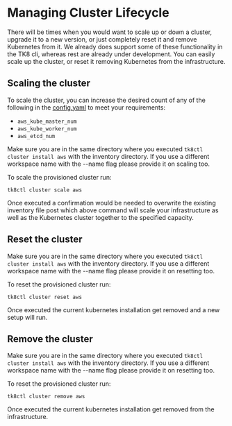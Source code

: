 # Managing Cluster Lifecycle

There will be times when you would want to scale up or down a cluster, upgrade it to a new version, or just completely reset it and remove Kubernetes from it. We already does support some of these functionality in the TK8 cli, whereas rest are already under development. You can easily scale up the cluster, or reset it removing Kubernetes from the infrastructure.


## Scaling the cluster

To scale the cluster, you can increase the desired count of any of the following in the [config.yaml](../../../../config.yaml.example) to meet your requirements:

* `aws_kube_master_num`
* `aws_kube_worker_num`
* `aws_etcd_num`

Make sure you are in the same directory where you executed `tk8ctl cluster install aws` with the inventory directory.
If you use a different workspace name with the --name flag please provide it on scaling too.

To scale the provisioned cluster run:

```shell
tk8ctl cluster scale aws
```

Once executed a confirmation would be needed to overwrite the existing inventory file post which above command will scale your infrastructure as well as the Kubernetes cluster together to the specified capacity.

## Reset the cluster

Make sure you are in the same directory where you executed `tk8ctl cluster install aws` with the inventory directory.
If you use a different workspace name with the --name flag please provide it on resetting too.

To reset the provisioned cluster run:

```shell
tk8ctl cluster reset aws
```

Once executed the current kubernetes installation get removed and a new setup will run.

## Remove the cluster

Make sure you are in the same directory where you executed `tk8ctl cluster install aws` with the inventory directory.
If you use a different workspace name with the --name flag please provide it on resetting too.

To reset the provisioned cluster run:

```shell
tk8ctl cluster remove aws
```

Once executed the current kubernetes installation get removed from the infrastructure.

